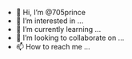 - 👋 Hi, I’m @705prince
- 👀 I’m interested in ...
- 🌱 I’m currently learning ...
- 💞️ I’m looking to collaborate on ...
- 📫 How to reach me ...

<!---
705prince/705prince is a ✨ special ✨ repository because its `README.md` (this file) appears on your GitHub profile.
You can click the Preview link to take a look at your changes.
--->
